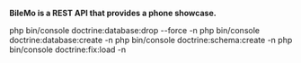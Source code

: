 **BileMo is a REST API that provides a phone showcase.**



php bin/console doctrine:database:drop --force -n
php bin/console doctrine:database:create -n
php bin/console doctrine:schema:create -n
php bin/console doctrine:fix:load -n
